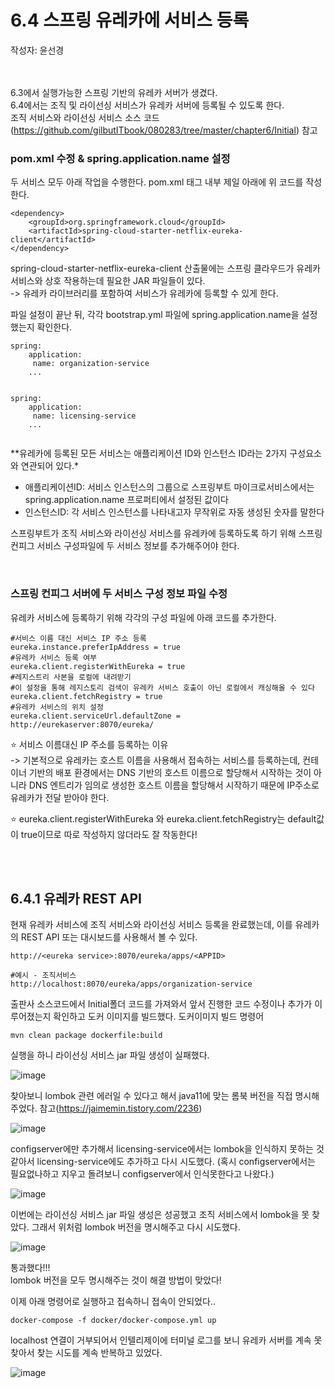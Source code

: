# 6.4 스프링 유레카에 서비스 등록
작성자: 윤선경
</br>
</br>
</br>

6.3에서 실행가능한 스프링 기반의 유레카 서버가 생겼다. </br>
6.4에서는 조직 및 라이선싱 서비스가 유레카 서버에 등록될 수 있도록 한다.</br>
조직 서비스와 라이선싱 서비스 소스 코드(https://github.com/gilbutITbook/080283/tree/master/chapter6/Initial) 참고

### pom.xml 수정 & spring.application.name 설정
두 서비스 모두 아래 작업을 수행한다.
pom.xml <dependencies> 태그 내부 제일 아래에 위 코드를 작성한다.</br>
```
<dependency>
	<groupId>org.springframework.cloud</groupId>
	<artifactId>spring-cloud-starter-netflix-eureka-client</artifactId>
</dependency>
```
spring-cloud-starter-netflix-eureka-client 산출물에는 스프링 클라우드가 유레카 서비스와 상호 작용하는데 필요한 JAR 파일들이 있다.</br>
-> 유레카 라이브러리를 포함하여 서비스가 유레카에 등록할 수 있게 한다.

파일 설정이 끝난 뒤, 각각 bootstrap.yml 파일에 spring.application.name을 설정했는지 확인한다.</br>
```
spring:
    application:
     name: organization-service 
    ...
    
```

```
spring:
    application:
     name: licensing-service
    ...
    
```
**유레카에 등록된 모든 서비스는 애플리케이션 ID와 인스턴스 ID라는 2가지 구성요소와 연관되어 있다.*</br>
* 애플리케이션ID: 서비스 인스턴스의 그룹으로 스프링부트 마이크로서비스에서는 spring.application.name 프로퍼티에서 설정된 값이다
* 인스턴스ID: 각 서비스 인스턴스를 나타내고자 무작위로 자동 생성된 숫자를 말한다

스프링부트가 조직 서비스와 라이선싱 서비스를 유레카에 등록하도록 하기 위해 스프링 컨피그 서비스 구성파일에 두 서비스 정보를 추가해주어야 한다.

</br>

### 스프링 컨피그 서버에 두 서비스 구성 정보 파일 수정
유레카 서비스에 등록하기 위해 각각의 구성 파일에 아래 코드를 추가한다.
```
#서비스 이름 대신 서비스 IP 주소 등록
eureka.instance.preferIpAddress = true 
#유레카 서비스 등록 여부
eureka.client.registerWithEureka = true
#레지스트리 사본을 로컬에 내려받기
#이 설정을 통해 레지스토리 검색이 유레카 서비스 호출이 아닌 로컬에서 캐싱해올 수 있다
eureka.client.fetchRegistry = true 
#유레카 서비스의 위치 설정
eureka.client.serviceUrl.defaultZone = http://eurekaserver:8070/eureka/ 
```
⭐ 서비스 이름대신 IP 주소를 등록하는 이유</br>
-> 기본적으로 유레카는 호스트 이름을 사용해서 접속하는 서비스를 등록하는데, 컨테이너 기반의 배포 환경에서는 DNS 기반의 호스트 이름으로 할당해서
시작하는 것이 아니라 DNS 엔트리가 임의로 생성한 호스트 이름을 할당해서 시작하기 때문에 IP주소로 유레카가 전달 받아야 한다.

⭐ eureka.client.registerWithEureka 와 eureka.client.fetchRegistry는 default값이 true이므로 따로 작성하지 않더라도 잘 작동한다!

</br>
</br>

## 6.4.1 유레카 REST API
현재 유레카 서비스에 조직 서비스와 라이선싱 서비스 등록을 완료했는데, 이를 유레카의 REST API 또는 대시보드를 사용해서 볼 수 있다.
```
http://<eureka service>:8070/eureka/apps/<APPID>

#예시 - 조직서비스
http://localhost:8070/eureka/apps/organization-service
```

출판사 소스코드에서 Initial폴더 코드를 가져와서 앞서 진행한 코드 수정이나 추가가 이루어졌는지 확인하고 도커 이미지를 빌드했다.
도커이미지 빌드 명령어
```
mvn clean package dockerfile:build
```
실행을 하니 라이선싱 서비스 jar 파일 생성이 실패했다.

![image](https://github.com/Sunkyoung-Yoon/msa-book-study/assets/97610532/cfce2bc5-436d-4937-a4c9-5fcc83f38551)

찾아보니 lombok 관련 에러일 수 있다고 해서 java11에 맞는 롬북 버전을 직접 명시해주었다.
참고(https://jaimemin.tistory.com/2236)

![image](https://github.com/Sunkyoung-Yoon/msa-book-study/assets/97610532/c2617530-2bef-4c05-ac0f-bd05e053abc6)

configserver에만 추가해서 licensing-service에서는 lombok을 인식하지 못하는 것 같아서 licensing-service에도 추가하고 다시 시도했다.
(혹시 configserver에서는 필요없나하고 지우고 돌려보니 configserver에서 인식못한다고 나왔다.)

![image](https://github.com/Sunkyoung-Yoon/msa-book-study/assets/97610532/b91e8dad-df78-4a7e-be09-3eb3821a8933)

이번에는 라이선싱 서비스 jar 파일 생성은 성공했고 조직 서비스에서 lombok을 못 찾았다. 그래서 위처럼 lombok 버전을 명시해주고 다시 시도했다.

![image](https://github.com/Sunkyoung-Yoon/msa-book-study/assets/97610532/bf7e4e10-df99-4c22-89fa-867e5c73b521)

통과했다!!!</br>
lombok 버전을 모두 명시해주는 것이 해결 방법이 맞았다!

이제 아래 명령어로 실행하고 접속하니 접속이 안되었다..
```
docker-compose -f docker/docker-compose.yml up
```
localhost 연결이 거부되어서 인텔리제이에 터미널 로그를 보니 유레카 서버를 계속 못찾아서 찾는 시도를 계속 반복하고 있었다.

![image](https://github.com/Sunkyoung-Yoon/msa-book-study/assets/97610532/fa4110a8-6d62-4dae-acc5-299626301b33)



